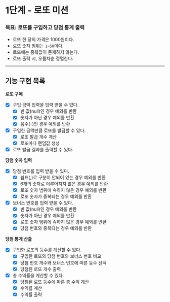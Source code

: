 # 1단계 - 로또 미션

### 목표: 로또를 구입하고 당첨 통계 출력

* 로또 한 장의 가격은 1000원이다.
* 로또 숫자 범위는 `1~50`이다.
* 로또에는 중복값이 존재하지 않는다.
* 로또 출력 시, 오름차순 정렬한다.

---
## 기능 구현 목록

**로또 구매**
- [x] 구입 금액 입력을 입력 받을 수 있다.
  - [x] 빈 값(null)인 경우 예외를 반환
  - [x] 숫자가 아닌 경우 예외를 반환
  - [x] 음수(-)인 경우 예외를 반환
- [x] 구입한 금액만큼 로또를 발급할 수 있다.
  - [x] 로또 발급 개수 계산
  - [x] 로또마다 랜덤값 생성
- [x] 로또 발급 결과를 출력할 수 있다.

**당첨 숫자 입력**
- [x] 당첨 번호를 입력 받을 수 있다.
  - [x] 쉼표(,)로 구분이 안되어 있는 경우 예외를 반환
  - [x] 6개의 숫자로 이루어지지 않은 경우 예외를 반환
  - [x] 로또 숫자 범위에 속하지 않은 경우 예외를 반환
  - [x] 로또 숫자가 중복되는 경우 예외를 반환
- [x] 보너스 번호를 입력 받을 수 있다.
  - [x] 빈 값(null)인 경우 예외를 반환
  - [x] 숫자가 아닌 경우 예외를 반환
  - [x] 로또 숫자 범위에 속하지 않은 경우 예외를 반환
  - [x] 당첨 번호와 중복되는 경우 예외를 반환

**당첨 통계 산출**
- [x] 구입한 로또의 등수를 계산할 수 있다.
  - [x] 구입한 로또와 당첨 번호와 보너스 번호 비교
  - [x] 당첨 번호 개수와 보너스 번호에 따른 등수 선택
  - [x] 당첨된 로또 개수 출력
- [x] 총 수익률을 계산할 수 있다.
  - [x] 당첨된 로또 등수에 따른 총 수익 계산
  - [x] 수익률 계산
  - [x] 수익률 출력
